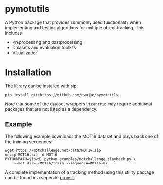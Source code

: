 # pymotutils

A Python package that provides commonly used functionality when
implementing and testing algorithms for multiple object tracking.
This includes

* Preprocessing and postprocessing
* Datasets and evaluation toolkits
* Visualization

# Installation

The library can be installed with pip:

```
pip install git+https://github.com/nwojke/pymotutils
```

Note that some of the dataset wrappers in ``contrib`` may require additional
packages that are not listed as a dependency.

## Example

The following example downloads the MOT16 dataset and plays back one of
the training sequences:

```
wget https://motchallenge.net/data/MOT16.zip
unzip MOT16.zip -d MOT16
PYTHONPATH=$(pwd) python examples/motchallenge_playback.py \
    --mot_dir=./MOT16/train --sequence=MOT16-02
```

A complete implementation of a tracking method using this utility package
can be found in a seperate [project](https://github.com/nwojke/mcf-tracker).
